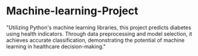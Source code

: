 # Machine-learning-Project
"Utilizing Python's machine learning libraries, this project predicts diabetes using health indicators. Through data preprocessing and model selection, it achieves accurate classification, demonstrating the potential of machine learning in healthcare decision-making."
